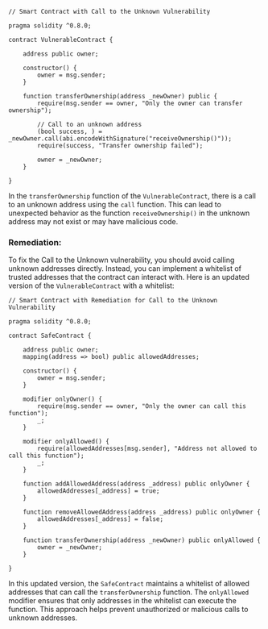 ```solidity
// Smart Contract with Call to the Unknown Vulnerability

pragma solidity ^0.8.0;

contract VulnerableContract {
    
    address public owner;
    
    constructor() {
        owner = msg.sender;
    }
    
    function transferOwnership(address _newOwner) public {
        require(msg.sender == owner, "Only the owner can transfer ownership");
        
        // Call to an unknown address
        (bool success, ) = _newOwner.call(abi.encodeWithSignature("receiveOwnership()"));
        require(success, "Transfer ownership failed");
        
        owner = _newOwner;
    }
    
}
```

In the `transferOwnership` function of the `VulnerableContract`, there is a call to an unknown address using the `call` function. This can lead to unexpected behavior as the function `receiveOwnership()` in the unknown address may not exist or may have malicious code.

### Remediation:

To fix the Call to the Unknown vulnerability, you should avoid calling unknown addresses directly. Instead, you can implement a whitelist of trusted addresses that the contract can interact with. Here is an updated version of the `VulnerableContract` with a whitelist:

```solidity
// Smart Contract with Remediation for Call to the Unknown Vulnerability

pragma solidity ^0.8.0;

contract SafeContract {
    
    address public owner;
    mapping(address => bool) public allowedAddresses;
    
    constructor() {
        owner = msg.sender;
    }
    
    modifier onlyOwner() {
        require(msg.sender == owner, "Only the owner can call this function");
        _;
    }
    
    modifier onlyAllowed() {
        require(allowedAddresses[msg.sender], "Address not allowed to call this function");
        _;
    }
    
    function addAllowedAddress(address _address) public onlyOwner {
        allowedAddresses[_address] = true;
    }
    
    function removeAllowedAddress(address _address) public onlyOwner {
        allowedAddresses[_address] = false;
    }
    
    function transferOwnership(address _newOwner) public onlyAllowed {
        owner = _newOwner;
    }
    
}
```

In this updated version, the `SafeContract` maintains a whitelist of allowed addresses that can call the `transferOwnership` function. The `onlyAllowed` modifier ensures that only addresses in the whitelist can execute the function. This approach helps prevent unauthorized or malicious calls to unknown addresses.